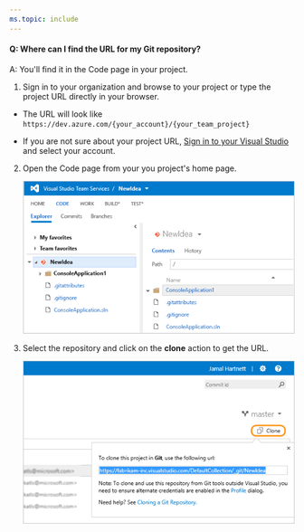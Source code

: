 ```yaml
---
ms.topic: include
---
```


#### Q: Where can I find the URL for my Git repository?

A: You'll find it in the Code page in your project.

1. Sign in to your organization and browse to your project or type the project URL directly in your browser. 

* The URL will look like ```https://dev.azure.com/{your_account}/{your_team_project}```

* If you are not sure about your project URL, [Sign in to your Visual Studio](https://go.microsoft.com/fwlink/?LinkID=309329) and select your account.

2. Open the Code page from your you project's home page.   

   ![Project home page, code explorer](../media/code-explorer.png)   

3. Select the repository and click on the **clone** action to get the URL.   

   ![Project home page, code explorer, clone selected to show the URL](../media/clone-url.png)

